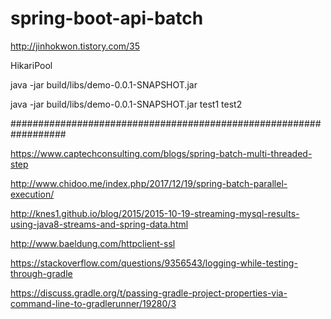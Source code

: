 # spring-boot-api-batch

http://jinhokwon.tistory.com/35

HikariPool

java -jar build/libs/demo-0.0.1-SNAPSHOT.jar

java -jar build/libs/demo-0.0.1-SNAPSHOT.jar test1 test2

##################################################################


https://www.captechconsulting.com/blogs/spring-batch-multi-threaded-step

http://www.chidoo.me/index.php/2017/12/19/spring-batch-parallel-execution/



http://knes1.github.io/blog/2015/2015-10-19-streaming-mysql-results-using-java8-streams-and-spring-data.html

http://www.baeldung.com/httpclient-ssl


https://stackoverflow.com/questions/9356543/logging-while-testing-through-gradle


https://discuss.gradle.org/t/passing-gradle-project-properties-via-command-line-to-gradlerunner/19280/3


